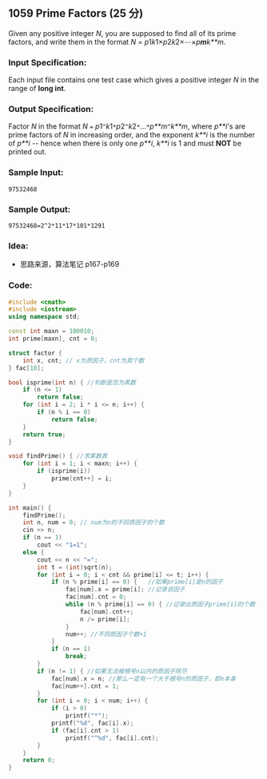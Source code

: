 ##  **1059 Prime Factors (25 分)** 

Given any positive integer *N*, you are supposed to find all of its prime factors, and write them in the format *N* = *p*1*k*1×*p*2*k*2×⋯×*p**m**k**m*.

### Input Specification:

Each input file contains one test case which gives a positive integer *N* in the range of **long int**.

### Output Specification:

Factor *N* in the format *N* `=` *p*1`^`*k*1`*`*p*2`^`*k*2`*`…`*`*p**m*`^`*k**m*, where *p**i*'s are prime factors of *N* in increasing order, and the exponent *k**i* is the number of *p**i* -- hence when there is only one *p**i*, *k**i* is 1 and must **NOT** be printed out.

### Sample Input:

```in
97532468
```

### Sample Output:

```out
97532468=2^2*11*17*101*1291
```

### Idea:

- 思路来源，算法笔记 p167-p169

### Code:

```c++
#include <cmath>
#include <iostream>
using namespace std;

const int maxn = 100010;
int prime[maxn], cnt = 0;

struct factor {
    int x, cnt; // x为质因子，cnt为其个数
} fac[10];

bool isprime(int n) { //判断是否为素数
    if (n <= 1)
        return false;
    for (int i = 2; i * i <= n; i++) {
        if (n % i == 0)
            return false;
    }
    return true;
}

void findPrime() { //求素数表
    for (int i = 1; i < maxn; i++) {
        if (isprime(i))
            prime[cnt++] = i;
    }
}

int main() {
    findPrime();
    int n, num = 0; // num为n的不同质因子的个数
    cin >> n;
    if (n == 1)
        cout << "1=1";
    else {
        cout << n << "=";
        int t = (int)sqrt(n);
        for (int i = 0; i < cnt && prime[i] <= t; i++) {
            if (n % prime[i] == 0) {   //如果prime[i]是n的因子
                fac[num].x = prime[i]; //记录该因子
                fac[num].cnt = 0;
                while (n % prime[i] == 0) { //记录出质因子prime[i]的个数
                    fac[num].cnt++;
                    n /= prime[i];
                }
                num++; //不同质因子个数+1
            }
            if (n == 1)
                break;
        }
        if (n != 1) { //如果无法被根号n以内的质因子除尽
            fac[num].x = n; //那么一定有一个大于根号n的质因子，即n本身
            fac[num++].cnt = 1;
        }
        for (int i = 0; i < num; i++) {
            if (i > 0)
                printf("*");
            printf("%d", fac[i].x);
            if (fac[i].cnt > 1)
                printf("^%d", fac[i].cnt);
        }
    }
    return 0;
}
```

